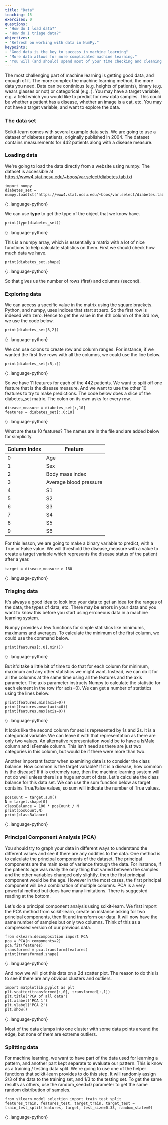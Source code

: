 ```yaml
---
title: "Data"
teaching: 15
exercises: 0
questions:
- "How do I load data?"
- "How do I triage data?"
objectives:
- "Refresh on working with data in NumPy."
keypoints:
- "Good data is the key to success in machine learning"
- "More data allows for more complicated machine learning."
- "You will (and should) spend most of your time checking and cleaning up data."
---
```


The most challenging part of machine learning is getting good data, and enough of it. The more complex the machine learning method, the more data you need. Data can be continious (e.g. heights of patients), binary (e.g. wears glasses or not) or categorical (e.g. ). You may have a target variable, e.g. a field which you would like to predict for new data samples. This could be whether a patient has a disease, whether an image is a cat, etc. You may not have a target variable, and want to explore the data.

### The data set

Scikit-learn comes with several example data sets. We are going to use a dataset of diabetes patients, originally published in 2004. The dataset contains measurements for 442 patients along with a disease measure.

### Loading data

We're going to load the data directly from a website using numpy. The dataset is accessible at <https://www4.stat.ncsu.edu/~boos/var.select/diabetes.tab.txt>

~~~
import numpy
diabetes_set = numpy.loadtxt('https://www4.stat.ncsu.edu/~boos/var.select/diabetes.tab.txt',skiprows=1)
~~~
{: .language-python}

We can use **type** to get the type of the object that we know have.

~~~
print(type(diabetes_set))
~~~
{: .language-python}

This is a numpy array, which is essentially a matrix with a lot of nice functions to help calculate statistics on them. First we should check how much data we have.

~~~
print(diabetes_set.shape)
~~~
{: .language-python}

So that gives us the number of rows (first) and columns (second).

### Exploring data

We can access a specific value in the matrix using the square brackets. Python, and numpy, uses indices that start at zero. So the first row is indexed with zero. Hence to get the value in the 4th column of the 3rd row, we use the code below.

~~~
print(diabetes_set[3,2])
~~~
{: .language-python}

We can use colons to create row and column ranges. For instance, if we wanted the first five rows with all the columns, we could use the line below.

~~~
print(diabetes_set[:5,:])
~~~
{: .language-python}


So we have 11 features for each of the 442 patients. We want to split off one feature that is the disease measure. And we want to use the other 10 features to try to make predictions. The code below does a slice of the diabetes_set matrix. The colon on its own asks for every row.

~~~
disease_measure = diabetes_set[:,10]
features = diabetes_set[:,0:10]
~~~
{: .language-python}

What are these 10 features? The names are in the file and are added below for simplicity.

| Column Index | Feature                |
|--------------|------------------------|
| 0            | Age                    |
| 1            | Sex                    |
| 2            | Body mass index        |
| 3            | Average blood pressure |
| 4            | S1                     |
| 5            | S2                     |
| 6            | S3                     |
| 7            | S4                     |
| 8            | S5                     |
| 9            | S6                     |

For this lesson, we are going to make a binary variable to predict, with a True or False value. We will threshold the disease_measure with a value to create a target variable which represents the disease status of the patient after a year.

~~~
target = disease_measure > 180
~~~
{: .language-python}

### Triaging data

It's always a good idea to look into your data to get an idea for the ranges of the data, the types of data, etc. There may be errors in your data and you want to know this before you start using erroneous data in a machine learning system.

Numpy provides a few functions for simple statistics like minimums, maximums and averages. To calculate the minimum of the first column, we could use the command below.

~~~
print(features[:,0].min())
~~~
{: .language-python}

But it'd take a little bit of time to do that for each column for minimum, maximum and any other statistics we might want. Instead, we can do it for all the columns at the same time using all the features and the axis parameter. The axis parameter instructs Numpy to calculate the statistic for each element in the row (for axis=0). We can get a number of statistics using the lines below.

~~~
print(features.min(axis=0))
print(features.mean(axis=0))
print(features.max(axis=0))
~~~
{: .language-python}

It looks like the second column for sex is represented by 1s and 2s. It is a categorical variable. We can leave it with that representation as there are only two values. An alternative representation would be to have a IsMale column and IsFemale column. This isn't need as there are just two categories in this column, but would be if there were more than two.

Another important factor when examining data is to consider the class balance. How common is the target variable? If it is a disease, how common is the disease? If it is extremely rare, then the machine learning system will not do well unless there is a huge amount of data. Let's calculate the class balance for this data set. We can use the sum function below as target contains True/False values, so sum will indicate the number of True values.

~~~
posCount = target.sum()
N = target.shape[0]
classBalance = 100 * posCount / N
print(posCount,N)
print(classBalance)
~~~
{: .language-python}

### Principal Component Analysis (PCA)

You should try to graph your data in different ways to understand the different values and see if there are any oddities to the data. One method is to calculate the principal components of the dataset. The principal components are the main axes of variance through the data. For instance, if the patients age was really the only thing that varied between the samples and the other variables changed only slightly, then the first principal component would be the age. However in the most cases, the first principal component will be a combination of multiple columns. PCA is a very powerful method but does have many limitations. There is suggested reading at the bottom.

Let's do a principal component analysis using scikit-learn. We first import the PCA method from scikit-learn, create an instance asking for two principal components, then fit and transform our data. It will now have the same number of samples but only two columns. Think of this as a compressed version of our previous data.

~~~
from sklearn.decomposition import PCA
pca = PCA(n_components=2)
pca.fit(features)
transformed = pca.transform(features)
print(transformed.shape)
~~~
{: .language-python}

And now we will plot this data on a 2d scatter plot. The reason to do this is to see if there are any obvious clusters and outliers.

~~~
import matplotlib.pyplot as plt
plt.scatter(transformed[:,0], transformed[:,1])
plt.title('PCA of all data')
plt.xlabel('PCA 1')
plt.ylabel('PCA 2')
plt.show()
~~~
{: .language-python}

Most of the data clumps into one cluster with some data points around the edge, but none of them are extreme outliers.

### Splitting data

For machine learning, we want to have part of the data used for learning a pattern, and another part kept separate to evaluate our pattern. This is know as a training / testing data split. We're going to use one of the helper functions that scikit-learn provides to do this step. It will randomly assign 2/3 of the data to the training set, and 1/3 to the testing set. To get the same results as others, use the random_seed=0 parameter to get the same random distribution of samples.

~~~
from sklearn.model_selection import train_test_split
features_train, features_test, target_train, target_test = train_test_split(features, target, test_size=0.33, random_state=0)
~~~
{: .language-python}
